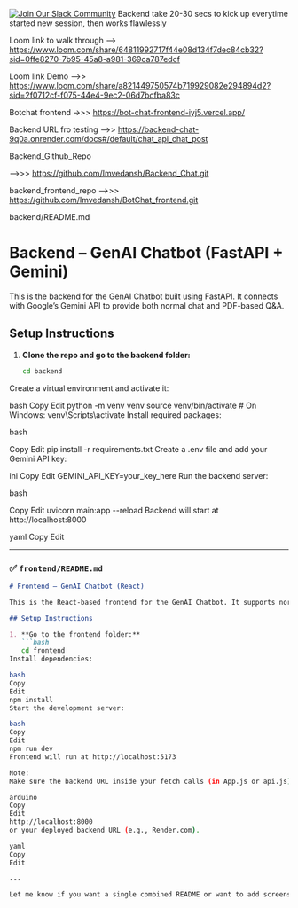 [![Join Our Slack Community](https://img.shields.io/badge/Join%20Community-Slack-4A154B?style=for-the-badge&logo=slack)](mailto:sage@wiki.com?subject=Request%20to%20Join%20Slack&body=Hi%2C%0A%0AI%20want%20to%20join%20the%20Slack%20community.%20Kindly%20invite%20me.%0A%0AThank%20you!)
Backend take 20-30 secs to kick up everytime started new session, then works flawlessly

Loom link to walk through
--> https://www.loom.com/share/64811992717f44e08d134f7dec84cb32?sid=0ffe8270-7b95-45a8-a981-369ca787edcf


Loom link Demo
-->> https://www.loom.com/share/a821449750574b719929082e294894d2?sid=2f0712cf-f075-44e4-9ec2-06d7bcfba83c

Botchat frontend ->>>
https://bot-chat-frontend-iyj5.vercel.app/


Backend URL fro testing
-->> https://backend-chat-9q0a.onrender.com/docs#/default/chat_api_chat_post


Backend_Github_Repo

-->>> https://github.com/Imvedansh/Backend_Chat.git


backend_frontend_repo
-->>> https://github.com/Imvedansh/BotChat_frontend.git


backend/README.md

# Backend – GenAI Chatbot (FastAPI + Gemini)

This is the backend for the GenAI Chatbot built using FastAPI. It connects with Google’s Gemini API to provide both normal chat and PDF-based Q&A.

## Setup Instructions

1. **Clone the repo and go to the backend folder:**
   ```bash
   cd backend
Create a virtual environment and activate it:

bash
Copy
Edit
python -m venv venv
source venv/bin/activate     # On Windows: venv\Scripts\activate
Install required packages:

bash

Copy
Edit
pip install -r requirements.txt
Create a .env file and add your Gemini API key:

ini
Copy
Edit
GEMINI_API_KEY=your_key_here
Run the backend server:

bash

Copy
Edit
uvicorn main:app --reload
Backend will start at http://localhost:8000

yaml
Copy
Edit

---

### ✅ `frontend/README.md`

```markdown
# Frontend – GenAI Chatbot (React)

This is the React-based frontend for the GenAI Chatbot. It supports normal chat and PDF upload for document-based Q&A.

## Setup Instructions

1. **Go to the frontend folder:**
   ```bash
   cd frontend
Install dependencies:

bash
Copy
Edit
npm install
Start the development server:

bash
Copy
Edit
npm run dev
Frontend will run at http://localhost:5173

Note:
Make sure the backend URL inside your fetch calls (in App.js or api.js) points to:

arduino
Copy
Edit
http://localhost:8000
or your deployed backend URL (e.g., Render.com).

yaml
Copy
Edit

---

Let me know if you want a single combined README or want to add screenshots or deployment steps.






